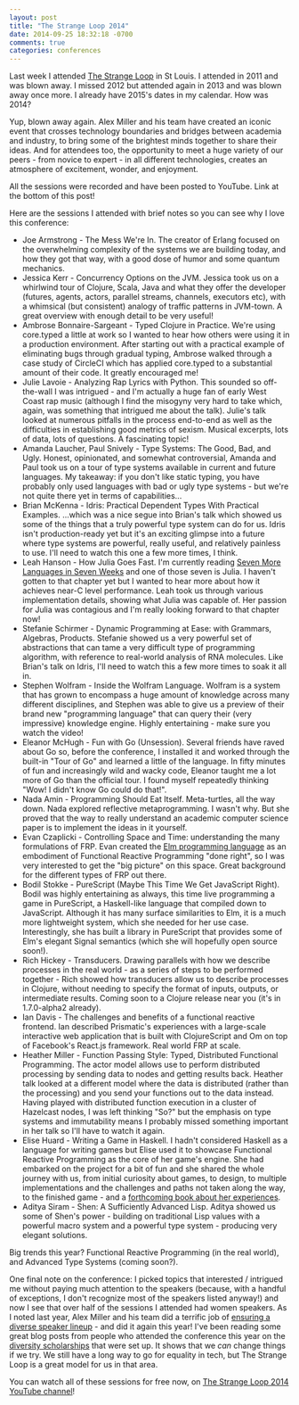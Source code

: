 ```yaml
---
layout: post
title: "The Strange Loop 2014"
date: 2014-09-25 18:32:18 -0700
comments: true
categories: conferences
---
```

Last week I attended [The Strange Loop](https://thestrangeloop.com/) in St Louis. I attended in 2011 and was blown away. I missed 2012 but attended again in 2013 and was blown away once more. I already have 2015's dates in my calendar. How was 2014?<!-- more -->

Yup, blown away again. Alex Miller and his team have created an iconic event that crosses technology boundaries and bridges between academia and industry, to bring some of the brightest minds together to share their ideas. And for attendees too, the opportunity to meet a huge variety of our peers - from novice to expert - in all different technologies, creates an atmosphere of excitement, wonder, and enjoyment.

All the sessions were recorded and have been posted to YouTube. Link at the bottom of this post!

Here are the sessions I attended with brief notes so you can see why I love this conference:

* Joe Armstrong - The Mess We're In. The creator of Erlang focused on the overwhelming complexity of the systems we are building today, and how they got that way, with a good dose of humor and some quantum mechanics.
* Jessica Kerr - Concurrency Options on the JVM. Jessica took us on a whirlwind tour of Clojure, Scala, Java and what they offer the developer (futures, agents, actors, parallel streams, channels, executors etc), with a whimsical (but consistent) analogy of traffic patterns in JVM-town. A great overview with enough detail to be very useful!
* Ambrose Bonnaire-Sargeant - Typed Clojure in Practice. We're using core.typed a little at work so I wanted to hear how others were using it in a production environment. After starting out with a practical example of eliminating bugs through gradual typing, Ambrose walked through a case study of CircleCI which has applied core.typed to a substantial amount of their code. It greatly encouraged me!
* Julie Lavoie - Analyzing Rap Lyrics with Python. This sounded so off-the-wall I was intrigued - and I'm actually a huge fan of early West Coast rap music (although I find the misogyny very hard to take which, again, was something that intrigued me about the talk). Julie's talk looked at numerous pitfalls in the process end-to-end as well as the difficulties in establishing good metrics of sexism. Musical excerpts, lots of data, lots of questions. A fascinating topic!
* Amanda Laucher, Paul Snively - Type Systems: The Good, Bad, and Ugly. Honest, opinionated, and somewhat controversial, Amanda and Paul took us on a tour of type systems available in current and future languages. My takeaway: if you don't like static typing, you have probably only used languages with bad or ugly type systems - but we're not quite there yet in terms of capabilities...
* Brian McKenna - Idris: Practical Dependent Types With Practical Examples. ...which was a nice segue into Brian's talk which showed us some of the things that a truly powerful type system can do for us. Idris isn't production-ready yet but it's an exciting glimpse into a future where type systems are powerful, really useful, and relatively painless to use. I'll need to watch this one a few more times, I think.
* Leah Hanson - How Julia Goes Fast. I'm currently reading [Seven More Languages in Seven Weeks](https://pragprog.com/book/7lang/seven-more-languages-in-seven-weeks) and one of those seven is Julia. I haven't gotten to that chapter yet but I wanted to hear more about how it achieves near-C level performance. Leah took us through various implementation details, showing what Julia was capable of. Her passion for Julia was contagious and I'm really looking forward to that chapter now!
* Stefanie Schirmer - Dynamic Programming at Ease: with Grammars, Algebras, Products. Stefanie showed us a very powerful set of abstractions that can tame a very difficult type of programming algorithm, with reference to real-world analysis of RNA molecules. Like Brian's talk on Idris, I'll need to watch this a few more times to soak it all in.
* Stephen Wolfram - Inside the Wolfram Language. Wolfram is a system that has grown to encompass a huge amount of knowledge across many different disciplines, and Stephen was able to give us a preview of their brand new "programming language" that can query their (very impressive) knowledge engine. Highly entertaining - make sure you watch the video!
* Eleanor McHugh - Fun with Go (Unsession). Several friends have raved about Go so, before the conference, I installed it and worked through the built-in "Tour of Go" and learned a little of the language. In fifty minutes of fun and increasingly wild and wacky code, Eleanor taught me a lot more of Go than the official tour. I found myself repeatedly thinking "Wow! I didn't know Go could do that!".
* Nada Amin - Programming Should Eat Itself. Meta-turtles, all the way down. Nada explored reflective metaprogramming. I wasn't why. But she proved that the way to really understand an academic computer science paper is to implement the ideas in it yourself.
* Evan Czaplicki - Controlling Space and Time: understanding the many formulations of FRP. Evan created the <a href="http://elm-lang.org">Elm programming language</a> as an embodiment of Functional Reactive Programming "done right", so I was very interested to get the "big picture" on this space. Great background for the different types of FRP out there.
* Bodil Stokke - PureScript (Maybe This Time We Get JavaScript Right). Bodil was highly entertaining as always, this time live programming a game in PureScript, a Haskell-like language that compiled down to JavaScript. Although it has many surface similarities to Elm, it is a much more lightweight system, which she needed for her use case. Interestingly, she has built a library in PureScript that provides some of Elm's elegant Signal semantics (which she will hopefully open source soon!).
* Rich Hickey - Transducers. Drawing parallels with how we describe processes in the real world - as a series of steps to be performed together - Rich showed how transducers allow us to describe processes in Clojure, without needing to specify the format of inputs, outputs, or intermediate results. Coming soon to a Clojure release near you (it's in 1.7.0-alpha2 already).
* Ian Davis - The challenges and benefits of a functional reactive frontend. Ian described Prismatic's experiences with a large-scale interactive web application that is built with ClojureScript and Om on top of Facebook's React.js framework. Real world FRP at scale.
* Heather Miller - Function Passing Style: Typed, Distributed Functional Programming. The actor model allows use to perform distributed processing by sending data to nodes and getting results back. Heather talk looked at a different model where the data is distributed (rather than the processing) and you send your functions out to the data instead. Having played with distributed function execution in a cluster of Hazelcast nodes, I was left thinking "So?" but the emphasis on type systems and immutability means I probably missed something important in her talk so I'll have to watch it again.
* Elise Huard - Writing a Game in Haskell. I hadn't considered Haskell as a language for writing games but Elise used it to showcase Functional Reactive Programming as the core of her game's engine. She had embarked on the project for a bit of fun and she shared the whole journey with us, from initial curiosity about games, to design, to multiple implementations and the challenges and paths not taken along the way, to the finished game - and a [forthcoming book about her experiences](https://leanpub.com/gameinhaskell).
* Aditya Siram - Shen: A Sufficiently Advanced Lisp. Aditya showed us some of Shen's power - building on traditional Lisp values with a powerful macro system and a powerful type system - producing very elegant solutions. 

Big trends this year? Functional Reactive Programming (in the real world), and Advanced Type Systems (coming soon?).

One final note on the conference: I picked topics that interested / intrigued me without paying much attention to the speakers (because, with a handful of exceptions, I don't recognize most of the speakers listed anyway!) and now I see that over half of the sessions I attended had women speakers. As I noted last year, Alex Miller and his team did a terrific job of <a href="http://corfield.org/blog/post.cfm/the-strange-loop-2013">ensuring a diverse speaker lineup</a> - and did it again this year! I've been reading some great blog posts from people who attended the conference this year on the <a href="https://thestrangeloop.com/news/doubling-down-on-diversity">diversity scholarships</a> that were set up. It shows that we <em>can</em> change things if we try. We still have a long way to go for equality in tech, but The Strange Loop is a great model for us in that area.

You can watch all of these sessions for free now, on <a href="https://www.youtube.com/channel/UC_QIfHvN9auy2CoOdSfMWDw">The Strange Loop 2014 YouTube channel</a>!

